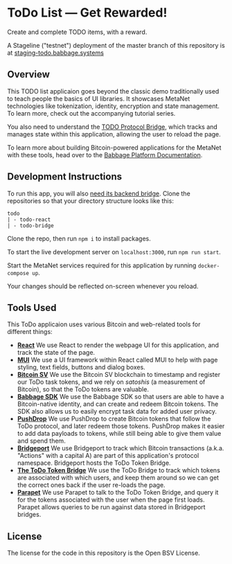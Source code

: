 # ToDo List — Get Rewarded!

Create and complete TODO items, with a reward.

A Stageline ("testnet") deployment of the master branch of this repository is at [staging-todo.babbage.systems](https://staging-todo.babbage.systems)

## Overview

This TODO list applicaion goes beyond the classic demo traditionally used to teach people the basics of UI libraries. It showcases MetaNet technologies like tokenization, identity, encryption and state management. To learn more, check out the accompanying tutorial series.

You also need to understand the [TODO Protocol Bridge](https://github.com/p2ppsr/todo-bridge), which tracks and manages state within this application, allowing the user to reload the page.

To learn more about building Bitcoin-powered applications for the MetaNet with these tools, head over to the [Babbage Platform Documentation](https://projectbabbage.com/docs).

## Development Instructions

To run this app, you will also [need its backend bridge](https://github.com/p2ppsr/todo-bridge). Clone the repositories so that your directory structure looks like this:

```
todo
| - todo-react
| - todo-bridge
```

Clone the repo, then run `npm i` to install packages.

To start the live development server on `localhost:3000`, run `npm run start`.

Start the MetaNet services required for this application by running `docker-compose up`.

Your changes should be reflected on-screen whenever you reload.

## Tools Used

This ToDo applicaion uses various Bitcoin and web-related tools for different things:

- [**React**](https://reactjs.org) We use React to render the webpage UI for this application, and track the state of the page.
- [**MUI**](https://mui.com) We use a UI framework within React called MUI to help with page styling, text fields, buttons and dialog boxes.
- [**Bitcoin SV**](https://bitcoinsv.com) We use the Bitcoin SV blockchain to timestamp and register our ToDo task tokens, and we rely on *satoshis* (a measurement of Bitcoin), so that the ToDo tokens are valuable.
- [**Babbage SDK**](https://github.com/p2ppsr/babbage-sdk) We use the Babbage SDK so that users are able to have a Bitcoin-native identity, and can create and redeem Bitcoin tokens. The SDK also allows us to easily encrypt task data for added user privacy.
- [**PushDrop**](https://github.com/p2ppsr/pushdrop) We use PushDrop to create Bitcoin tokens that follow the ToDo protocol, and later redeem those tokens. PushDrop makes it easier to add data payloads to tokens, while still being able to give them value and spend them.
- [**Bridgeport**](https://projectbabbage.com/bridgeport) We use Bridgeport to track which Bitcoin transactions (a.k.a. "Actions" with a capital A) are part of this application's protocol namespace. Bridgeport hosts the ToDo Token Bridge.
- [**The ToDo Token Bridge**](https://github.com/p2ppsr/todo-bridge) We use the ToDo Bridge to track which tokens are associated with which users, and keep them around so we can get the correct ones back if the user re-loads the page.
- [**Parapet**](https://github.com/p2ppsr/parapet) We use Parapet to talk to the ToDo Token Bridge, and query it for the tokens associated with the user when the page first loads. Parapet allows queries to be run against data stored in Bridgeport bridges.

## License

The license for the code in this repository is the Open BSV License.
